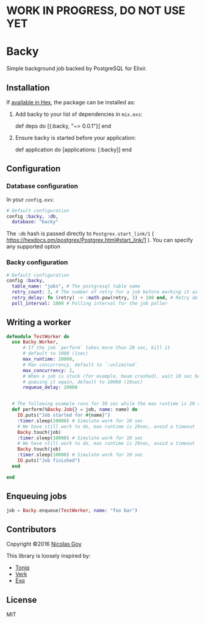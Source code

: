 # WORK IN PROGRESS, DO NOT USE YET

# Backy

Simple background job backed by PostgreSQL for Elixir.


## Installation

If [available in Hex](https://hex.pm/docs/publish), the package can be installed as:

  1. Add backy to your list of dependencies in `mix.exs`:

        def deps do
          [{:backy, "~> 0.0.1"}]
        end

  2. Ensure backy is started before your application:

        def application do
          [applications: [:backy]]
        end

## Configuration

### Database configuration

In your `config.exs`:

```elixir
# Default configuration
config :backy, :db,
  database: "backy"
```

The `:db` hash is passed directly to `Postgrex.start_link/1`
( https://hexdocs.pm/postgrex/Postgrex.html#start_link/1 ).
You can specify any supported option

### Backy configuration

```elixir
# Default configuration
config :backy,
  table_name: "jobs", # The postgresql table name
  retry_count: 3, # The number of retry for a job before marking it as failed
  retry_delay: fn (retry) -> :math.pow(retry, 3) + 100 end, # Retry delay
  poll_interval: 1000 # Polling interval for the job poller
```


## Writing a worker

```elixir
defmodule TestWorker do
  use Backy.Worker,
      # If the job `perform` takes more than 20 sec, kill it
      # default to 1000 (1sec)
      max_runtime: 20000,
      # Max concurrency, default to `:unlimited`
      max_concurrency: 2,
      # When a job is stuck (for example, beam crashed), wait 10 sec before
      # queuing it again, default to 10000 (10sec)
      requeue_delay: 20000


  # The following example runs for 30 sec while the max runtime is 20 sec
  def perform(%Backy.Job{} = job, name: name) do
    IO.puts("Job started for #{name}")
    :timer.sleep(10000) # Simulate work for 10 sec
    # We have still work to do, max runtime is 20sec, avoid a timeout
    Backy.touch(job)
    :timer.sleep(10000) # Simulate work for 10 sec
    # We have still work to do, max runtime is 20sec, avoid a timeout
    Backy.touch(job)
    :timer.sleep(10000) # Simulate work for 10 sec
    IO.puts("Job finished")
  end

end
```

## Enqueuing jobs

```elixir
job = Backy.enqueue(TestWorker, name: "foo bar")
```

## Contributors

Copyright ©2016 [Nicolas Goy](http://github.com/kuon)

This library is loosely inspired by:

- [Toniq](https://github.com/joakimk/toniq)
- [Verk](https://github.com/edgurgel/verk)
- [Exq](https://github.com/akira/exq)

## License

MIT
